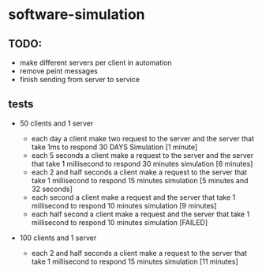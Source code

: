 # software-simulation

## TODO:
- make different servers per client in automation
- remove peint messages
- finish sending from server to service

## tests

- 50 clients and 1 server 
    - each day a client make two request to the server and the server that take 1ms to respond 30 DAYS Simulation [1 minute]
    - each 5 seconds a client make a request to the server and the server that take 1 millisecond to respond 30 minutes simulation [6 minutes]
    - each 2 and half seconds a client make a request to the server that take 1 millisecond to respond 15 minutes simulation [5 minutes and 32 seconds]
    - each second a client make a request and the server that take 1 millisecond to respond 10 minutes simulation [9 minutes]
    - each half second a client make a request and the server that take 1 millisecond to respond 10 minutes simulation [FAILED]

- 100 clients and 1 server
    - each 2 and half seconds a client make a request to the server that take 1 millisecond to respond 15 minutes simulation [11 minutes]

